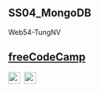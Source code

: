 ## SS04_MongoDB 
Web54-TungNV

## [freeCodeCamp](https://www.freecodecamp.org/tungnv)
<p align="left">
  <img src="https://img.shields.io/badge/Javascript-323330?style=flat-square&logo=JavaScript&logoColor=f0db4f" height="24" />&nbsp
  <img src="https://img.shields.io/badge/freeCodeCamp-000000?style=flat-square&logo=freeCodeCamp&logoColor=ebebeb" height="24" />
</p>